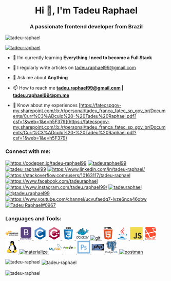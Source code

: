 <h1 align="center">Hi 👋, I'm Tadeu Raphael</h1>
<h3 align="center">A passionate frontend developer from Brazil</h3>

<p align="left"> <img src="https://komarev.com/ghpvc/?username=tadeu-raphael&label=Profile%20views&color=0e75b6&style=flat" alt="tadeu-raphael" /> </p>

<p align="left"> <a href="https://github.com/ryo-ma/github-profile-trophy"><img src="https://github-profile-trophy.vercel.app/?username=tadeu-raphael" alt="tadeu-raphael" /></a> </p>

- 🌱 I’m currently learning **Everything I need to become a Full Stack**

- 📝 I regularly write articles on [tadeu.raphael99@gmail.com](tadeu.raphael99@gmail.com)

- 💬 Ask me about **Anything**

- 📫 How to reach me **tadeu.raphael99@gmail.com | tadeu.raphael99@pm.me**

- 📄 Know about my experiences [https://fatecspgov-my.sharepoint.com/:b:/r/personal/tadeu_franca_fatec_sp_gov_br/Documents/Curr%C3%ADculo%20-%20Tadeu%20Raphael.pdf?csf=1&web=1&e=h5F379](https://fatecspgov-my.sharepoint.com/:b:/r/personal/tadeu_franca_fatec_sp_gov_br/Documents/Curr%C3%ADculo%20-%20Tadeu%20Raphael.pdf?csf=1&web=1&e=h5F379)

<h3 align="left">Connect with me:</h3>
<p align="left">
<a href="https://codepen.io/https://codepen.io/tadeu-raphael99" target="blank"><img align="center" src="https://raw.githubusercontent.com/rahuldkjain/github-profile-readme-generator/master/src/images/icons/Social/codepen.svg" alt="https://codepen.io/tadeu-raphael99" height="30" width="40" /></a>
<a href="https://dev.to/tadeuraphael99" target="blank"><img align="center" src="https://cdn.jsdelivr.net/npm/simple-icons@3.0.1/icons/dev-dot-to.svg" alt="tadeuraphael99" height="30" width="40" /></a>
<a href="https://twitter.com/tadeu_raphael99" target="blank"><img align="center" src="https://raw.githubusercontent.com/rahuldkjain/github-profile-readme-generator/master/src/images/icons/Social/twitter.svg" alt="tadeu_raphael99" height="30" width="40" /></a>
<a href="https://linkedin.com/in/https://www.linkedin.com/in/tadeu-raphael/" target="blank"><img align="center" src="https://raw.githubusercontent.com/rahuldkjain/github-profile-readme-generator/master/src/images/icons/Social/linked-in-alt.svg" alt="https://www.linkedin.com/in/tadeu-raphael/" height="30" width="40" /></a>
<a href="https://stackoverflow.com/users/https://stackoverflow.com/users/10163117/tadeu-raphael" target="blank"><img align="center" src="https://raw.githubusercontent.com/rahuldkjain/github-profile-readme-generator/master/src/images/icons/Social/stack-overflow.svg" alt="https://stackoverflow.com/users/10163117/tadeu-raphael" height="30" width="40" /></a>
<a href="https://fb.com/https://www.facebook.com/tadeuraphael" target="blank"><img align="center" src="https://raw.githubusercontent.com/rahuldkjain/github-profile-readme-generator/master/src/images/icons/Social/facebook.svg" alt="https://www.facebook.com/tadeuraphael" height="30" width="40" /></a>
<a href="https://instagram.com/https://www.instagram.com/tadeu.raphael99/" target="blank"><img align="center" src="https://raw.githubusercontent.com/rahuldkjain/github-profile-readme-generator/master/src/images/icons/Social/instagram.svg" alt="https://www.instagram.com/tadeu.raphael99/" height="30" width="40" /></a>
<a href="https://www.behance.net/tadeuraphael" target="blank"><img align="center" src="https://raw.githubusercontent.com/rahuldkjain/github-profile-readme-generator/master/src/images/icons/Social/behance.svg" alt="tadeuraphael" height="30" width="40" /></a>
<a href="https://medium.com/@tadeu.raphael99" target="blank"><img align="center" src="https://raw.githubusercontent.com/rahuldkjain/github-profile-readme-generator/master/src/images/icons/Social/medium.svg" alt="@tadeu.raphael99" height="30" width="40" /></a>
<a href="https://www.youtube.com/c/https://www.youtube.com/channel/ucvufaedq7-lvze6nca46obw" target="blank"><img align="center" src="https://raw.githubusercontent.com/rahuldkjain/github-profile-readme-generator/master/src/images/icons/Social/youtube.svg" alt="https://www.youtube.com/channel/ucvufaedq7-lvze6nca46obw" height="30" width="40" /></a>
<a href="https://discord.gg/Tadeu Raphael#0967" target="blank"><img align="center" src="https://raw.githubusercontent.com/rahuldkjain/github-profile-readme-generator/master/src/images/icons/Social/discord.svg" alt="Tadeu Raphael#0967" height="30" width="40" /></a>
</p>

<h3 align="left">Languages and Tools:</h3>
<p align="left"> <a href="https://aws.amazon.com" target="_blank"> <img src="https://raw.githubusercontent.com/devicons/devicon/master/icons/amazonwebservices/amazonwebservices-original-wordmark.svg" alt="aws" width="40" height="40"/> </a> <a href="https://getbootstrap.com" target="_blank"> <img src="https://raw.githubusercontent.com/devicons/devicon/master/icons/bootstrap/bootstrap-plain-wordmark.svg" alt="bootstrap" width="40" height="40"/> </a> <a href="https://www.cprogramming.com/" target="_blank"> <img src="https://raw.githubusercontent.com/devicons/devicon/master/icons/c/c-original.svg" alt="c" width="40" height="40"/> </a> <a href="https://www.w3schools.com/cpp/" target="_blank"> <img src="https://raw.githubusercontent.com/devicons/devicon/master/icons/cplusplus/cplusplus-original.svg" alt="cplusplus" width="40" height="40"/> </a> <a href="https://www.w3schools.com/css/" target="_blank"> <img src="https://raw.githubusercontent.com/devicons/devicon/master/icons/css3/css3-original-wordmark.svg" alt="css3" width="40" height="40"/> </a> <a href="https://www.docker.com/" target="_blank"> <img src="https://raw.githubusercontent.com/devicons/devicon/master/icons/docker/docker-original-wordmark.svg" alt="docker" width="40" height="40"/> </a> <a href="https://git-scm.com/" target="_blank"> <img src="https://www.vectorlogo.zone/logos/git-scm/git-scm-icon.svg" alt="git" width="40" height="40"/> </a> <a href="https://www.w3.org/html/" target="_blank"> <img src="https://raw.githubusercontent.com/devicons/devicon/master/icons/html5/html5-original-wordmark.svg" alt="html5" width="40" height="40"/> </a> <a href="https://www.java.com" target="_blank"> <img src="https://raw.githubusercontent.com/devicons/devicon/master/icons/java/java-original.svg" alt="java" width="40" height="40"/> </a> <a href="https://developer.mozilla.org/en-US/docs/Web/JavaScript" target="_blank"> <img src="https://raw.githubusercontent.com/devicons/devicon/master/icons/javascript/javascript-original.svg" alt="javascript" width="40" height="40"/> </a> <a href="https://laravel.com/" target="_blank"> <img src="https://raw.githubusercontent.com/devicons/devicon/master/icons/laravel/laravel-plain-wordmark.svg" alt="laravel" width="40" height="40"/> </a> <a href="https://www.linux.org/" target="_blank"> <img src="https://raw.githubusercontent.com/devicons/devicon/master/icons/linux/linux-original.svg" alt="linux" width="40" height="40"/> </a> <a href="https://materializecss.com/" target="_blank"> <img src="https://raw.githubusercontent.com/prplx/svg-logos/5585531d45d294869c4eaab4d7cf2e9c167710a9/svg/materialize.svg" alt="materialize" width="40" height="40"/> </a> <a href="https://www.mysql.com/" target="_blank"> <img src="https://raw.githubusercontent.com/devicons/devicon/master/icons/mysql/mysql-original-wordmark.svg" alt="mysql" width="40" height="40"/> </a> <a href="https://nodejs.org" target="_blank"> <img src="https://raw.githubusercontent.com/devicons/devicon/master/icons/nodejs/nodejs-original-wordmark.svg" alt="nodejs" width="40" height="40"/> </a> <a href="https://www.photoshop.com/en" target="_blank"> <img src="https://raw.githubusercontent.com/devicons/devicon/master/icons/photoshop/photoshop-line.svg" alt="photoshop" width="40" height="40"/> </a> <a href="https://www.php.net" target="_blank"> <img src="https://raw.githubusercontent.com/devicons/devicon/master/icons/php/php-original.svg" alt="php" width="40" height="40"/> </a> <a href="https://www.postgresql.org" target="_blank"> <img src="https://raw.githubusercontent.com/devicons/devicon/master/icons/postgresql/postgresql-original-wordmark.svg" alt="postgresql" width="40" height="40"/> </a> <a href="https://postman.com" target="_blank"> <img src="https://www.vectorlogo.zone/logos/getpostman/getpostman-icon.svg" alt="postman" width="40" height="40"/> </a> </p>

<p><img align="left" src="https://github-readme-stats.vercel.app/api/top-langs?username=tadeu-raphael&show_icons=true&locale=en&layout=compact" alt="tadeu-raphael" /></p>

<p>&nbsp;<img align="center" src="https://github-readme-stats.vercel.app/api?username=tadeu-raphael&show_icons=true&locale=en" alt="tadeu-raphael" /></p>

<p><img align="center" src="https://github-readme-streak-stats.herokuapp.com/?user=tadeu-raphael&" alt="tadeu-raphael" /></p>

